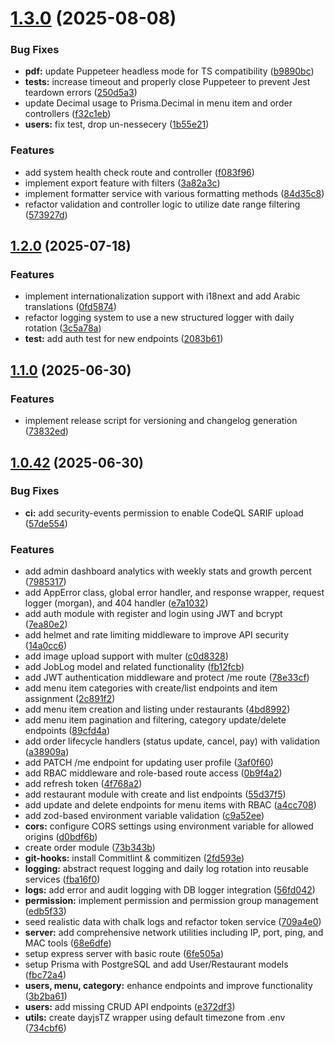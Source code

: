 # [1.3.0](https://github.com/mohammed-taysser/foody/compare/v1.2.0...v1.3.0) (2025-08-08)


### Bug Fixes

* **pdf:** update Puppeteer headless mode for TS compatibility ([b9890bc](https://github.com/mohammed-taysser/foody/commit/b9890bc56774d1adfd4e10cc4d6d9c9eef728dc9))
* **tests:** increase timeout and properly close Puppeteer to prevent Jest teardown errors ([250d5a3](https://github.com/mohammed-taysser/foody/commit/250d5a3fa5d6c16ec3bf4091f3ceec996a48b4dd))
* update Decimal usage to Prisma.Decimal in menu item and order controllers ([f32c1eb](https://github.com/mohammed-taysser/foody/commit/f32c1eb26ecb91a0d2cd90b3a47c0b8e1344b27e))
* **users:** fix test, drop un-nessecery ([1b55e21](https://github.com/mohammed-taysser/foody/commit/1b55e219f8bf4a56285b57459029d8e88e1ec5d3))


### Features

* add system health check route and controller ([f083f96](https://github.com/mohammed-taysser/foody/commit/f083f96aa90259d589e81720cec99b4fd6bad6d1))
* implement export feature with filters ([3a82a3c](https://github.com/mohammed-taysser/foody/commit/3a82a3c1e679b3620e6c0b44f3a4329558822780))
* implement formatter service with various formatting methods ([84d35c8](https://github.com/mohammed-taysser/foody/commit/84d35c8c15e7ac1e49b559cffc10fbc271c0b377))
* refactor validation and controller logic to utilize date range filtering ([573927d](https://github.com/mohammed-taysser/foody/commit/573927dcdd5521d3dd700277bd02a58b483480c1))

## [1.2.0](https://github.com/mohammed-taysser/foody/compare/v1.1.0...v1.2.0) (2025-07-18)

### Features

- implement internationalization support with i18next and add Arabic translations ([0fd5874](https://github.com/mohammed-taysser/foody/commit/0fd58740775a64308a5d98313cf1fb332c40a987))
- refactor logging system to use a new structured logger with daily rotation ([3c5a78a](https://github.com/mohammed-taysser/foody/commit/3c5a78ac00662ced83b3cb0592b83d751cd533f0))
- **test:** add auth test for new endpoints ([2083b61](https://github.com/mohammed-taysser/foody/commit/2083b614b3b8e2b098b47efee41460e890ba4445))

## [1.1.0](https://github.com/mohammed-taysser/foody/compare/v1.0.42...v1.1.0) (2025-06-30)

### Features

- implement release script for versioning and changelog generation ([73832ed](https://github.com/mohammed-taysser/foody/commit/73832ed9d90de46dbce958b07327132da40d87c1))

## [1.0.42](https://github.com/mohammed-taysser/foody/compare/v1.0.41...v1.0.42) (2025-06-30)

### Bug Fixes

- **ci:** add security-events permission to enable CodeQL SARIF upload ([57de554](https://github.com/mohammed-taysser/foody/commit/57de554a9f1eac2d4fab48679c8e6d0eb3bfd370))

### Features

- add admin dashboard analytics with weekly stats and growth percent ([7985317](https://github.com/mohammed-taysser/foody/commit/7985317d6cc5126623f33a51a59c11421332cbd3))
- add AppError class, global error handler, and response wrapper, request logger (morgan), and 404 handler ([e7a1032](https://github.com/mohammed-taysser/foody/commit/e7a103282d2b3e4cdec94795cccda597412bfe14))
- add auth module with register and login using JWT and bcrypt ([7ea80e2](https://github.com/mohammed-taysser/foody/commit/7ea80e266e28afcca274b0765c9fbb66961fe22d))
- add helmet and rate limiting middleware to improve API security ([14a0cc6](https://github.com/mohammed-taysser/foody/commit/14a0cc679eac88415a7c56f5ff3876bdeed35efc))
- add image upload support with multer ([c0d8328](https://github.com/mohammed-taysser/foody/commit/c0d832828d1feed0aa1d2d6cdc359a7917cf45e6))
- add JobLog model and related functionality ([fb12fcb](https://github.com/mohammed-taysser/foody/commit/fb12fcb57075b5b89751b6b2d882323e1a174e2b))
- add JWT authentication middleware and protect /me route ([78e33cf](https://github.com/mohammed-taysser/foody/commit/78e33cf2d7c71083ea891161e4c331ae20f9fc5c))
- add menu item categories with create/list endpoints and item assignment ([2c891f2](https://github.com/mohammed-taysser/foody/commit/2c891f29ce25a376b15b806a441b9d268f97d13e))
- add menu item creation and listing under restaurants ([4bd8992](https://github.com/mohammed-taysser/foody/commit/4bd89923b03321dd941beb924e526f986409b61e))
- add menu item pagination and filtering, category update/delete endpoints ([89cfd4a](https://github.com/mohammed-taysser/foody/commit/89cfd4a2cad371b11c22a8f706ded600004049ea))
- add order lifecycle handlers (status update, cancel, pay) with validation ([a38909a](https://github.com/mohammed-taysser/foody/commit/a38909a277998a222d072148b984a7e5421fc963))
- add PATCH /me endpoint for updating user profile ([3af0f60](https://github.com/mohammed-taysser/foody/commit/3af0f60dc483a08c524c19f93b0cf272429246fd))
- add RBAC middleware and role-based route access ([0b9f4a2](https://github.com/mohammed-taysser/foody/commit/0b9f4a22be394444fe9a7e592ca8cb1f2d6ab6e5))
- add refresh token ([4f768a2](https://github.com/mohammed-taysser/foody/commit/4f768a22c7ab0c65e36cf8e87a6abea40f0af5f2))
- add restaurant module with create and list endpoints ([55d37f5](https://github.com/mohammed-taysser/foody/commit/55d37f59d99104aa098d37ebdf96eb925d94830c))
- add update and delete endpoints for menu items with RBAC ([a4cc708](https://github.com/mohammed-taysser/foody/commit/a4cc708d216100217a862cd7fc3030d22a41acba))
- add zod-based environment variable validation ([c9a52ee](https://github.com/mohammed-taysser/foody/commit/c9a52ee29de667ca47b3f6dd90b17c3196717026))
- **cors:** configure CORS settings using environment variable for allowed origins ([d0bdf6b](https://github.com/mohammed-taysser/foody/commit/d0bdf6ba967f1650f9bf78579ec8b75328ceb5b9))
- create order module ([73b343b](https://github.com/mohammed-taysser/foody/commit/73b343b969bb7f3c3d58aa51c7659175701b0424))
- **git-hooks:** install Commitlint & commitizen ([2fd593e](https://github.com/mohammed-taysser/foody/commit/2fd593e2f784b814c6d91f6c1f8659e28cb2080c))
- **logging:** abstract request logging and daily log rotation into reusable services ([fba16f0](https://github.com/mohammed-taysser/foody/commit/fba16f091bb89d653ad0a41aaaf207afdf968eef))
- **logs:** add error and audit logging with DB logger integration ([56fd042](https://github.com/mohammed-taysser/foody/commit/56fd0429a9ff8db1b3aeabaa4e678a265fbe27af))
- **permission:** implement permission and permission group management ([edb5f33](https://github.com/mohammed-taysser/foody/commit/edb5f338b2d34a89522c875161a3a5fe63f03b70))
- seed realistic data with chalk logs and refactor token service ([709a4e0](https://github.com/mohammed-taysser/foody/commit/709a4e0f585db61c285aa049b0ff89f5d13095fb))
- **server:** add comprehensive network utilities including IP, port, ping, and MAC tools ([68e6dfe](https://github.com/mohammed-taysser/foody/commit/68e6dfec7bfbd36ce178d7b0ce655e7f3abe2687))
- setup express server with basic route ([6fe505a](https://github.com/mohammed-taysser/foody/commit/6fe505a659400ca7e9b75887e3e818c455f8c20e))
- setup Prisma with PostgreSQL and add User/Restaurant models ([fbc72a4](https://github.com/mohammed-taysser/foody/commit/fbc72a4f2be7b7ebd7e80830d37768da3b0c3ce0))
- **users, menu, category:** enhance endpoints and improve functionality ([3b2ba61](https://github.com/mohammed-taysser/foody/commit/3b2ba61f0630a574cfe13114c5a5103c641b83c4))
- **users:** add missing CRUD API endpoints ([e372df3](https://github.com/mohammed-taysser/foody/commit/e372df35f03367b600040eddb2b2f184b874a9ad))
- **utils:** create dayjsTZ wrapper using default timezone from .env ([734cbf6](https://github.com/mohammed-taysser/foody/commit/734cbf6ce5849c814096c99c90a9f97e2fcc50d9))
